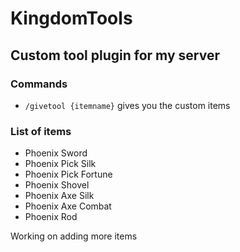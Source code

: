 # KingdomTools
## Custom tool plugin for my server

### Commands
- `/givetool {itemname}` gives you the custom items 

### List of items

- Phoenix Sword
- Phoenix Pick Silk
- Phoenix Pick Fortune
- Phoenix Shovel
- Phoenix Axe Silk
- Phoenix Axe Combat
- Phoenix Rod

Working on adding more items
